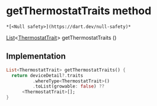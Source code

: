 


# getThermostatTraits method




    *[<Null safety>](https://dart.dev/null-safety)*




[List](https://api.flutter.dev/flutter/dart-core/List-class.html)&lt;[ThermostatTrait](https://yonomi.co/yonomi-sdk/ThermostatTrait-class.html)> getThermostatTraits
()








## Implementation

```dart
List<ThermostatTrait> getThermostatTraits() {
  return deviceDetail?.traits
          .whereType<ThermostatTrait>()
          .toList(growable: false) ??
      <ThermostatTrait>[];
}
```







